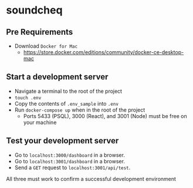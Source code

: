# soundcheq

## Pre Requirements

- Download `Docker for Mac`
  - https://store.docker.com/editions/community/docker-ce-desktop-mac

## Start a development server

- Navigate a terminal to the root of the project
- `touch .env`
- Copy the contents of `.env_sample` into `.env`
- Run `docker-compose up` when in the root of the project
  - Ports 5433 (PSQL), 3000 (React), and 3001 (Node) must be free on your machine

## Test your development server

- Go to `localhost:3000/dashboard` in a browser.
- Go to `localhost:3001/dashboard` in a browser.
- Send a `GET` request to `localhost:3001/api/test`.

All three must work to confirm a successful development environment
